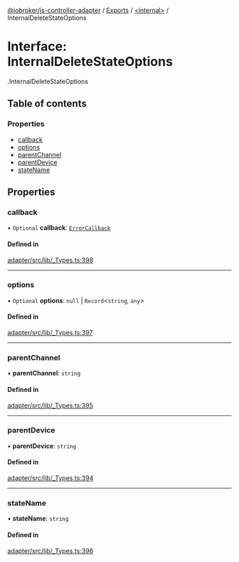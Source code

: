 [@iobroker/js-controller-adapter](../README.md) / [Exports](../modules.md) / [<internal\>](../modules/internal_.md) / InternalDeleteStateOptions

# Interface: InternalDeleteStateOptions

[<internal>](../modules/internal_.md).InternalDeleteStateOptions

## Table of contents

### Properties

- [callback](internal_.InternalDeleteStateOptions.md#callback)
- [options](internal_.InternalDeleteStateOptions.md#options)
- [parentChannel](internal_.InternalDeleteStateOptions.md#parentchannel)
- [parentDevice](internal_.InternalDeleteStateOptions.md#parentdevice)
- [stateName](internal_.InternalDeleteStateOptions.md#statename)

## Properties

### callback

• `Optional` **callback**: [`ErrorCallback`](../modules/internal_.md#errorcallback)

#### Defined in

[adapter/src/lib/_Types.ts:398](https://github.com/ioBroker/ioBroker.js-controller/blob/464b0fd6/packages/adapter/src/lib/_Types.ts#L398)

___

### options

• `Optional` **options**: ``null`` \| `Record`<`string`, `any`\>

#### Defined in

[adapter/src/lib/_Types.ts:397](https://github.com/ioBroker/ioBroker.js-controller/blob/464b0fd6/packages/adapter/src/lib/_Types.ts#L397)

___

### parentChannel

• **parentChannel**: `string`

#### Defined in

[adapter/src/lib/_Types.ts:395](https://github.com/ioBroker/ioBroker.js-controller/blob/464b0fd6/packages/adapter/src/lib/_Types.ts#L395)

___

### parentDevice

• **parentDevice**: `string`

#### Defined in

[adapter/src/lib/_Types.ts:394](https://github.com/ioBroker/ioBroker.js-controller/blob/464b0fd6/packages/adapter/src/lib/_Types.ts#L394)

___

### stateName

• **stateName**: `string`

#### Defined in

[adapter/src/lib/_Types.ts:396](https://github.com/ioBroker/ioBroker.js-controller/blob/464b0fd6/packages/adapter/src/lib/_Types.ts#L396)
